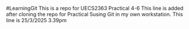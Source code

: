 #LearningGit
This is a repo for UECS2363 Practical 4-6
This line is added after cloning the repo for Practical 5using Git in my own workstation.
This line is 25/3/2025 3.39pm
